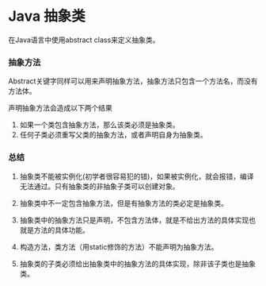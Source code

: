 # Java 抽象类

在Java语言中使用abstract class来定义抽象类。

### 抽象方法

Abstract关键字同样可以用来声明抽象方法，抽象方法只包含一个方法名，而没有方法体。

声明抽象方法会造成以下两个结果

1. 如果一个类包含抽象方法，那么该类必须是抽象类。
2. 任何子类必须重写父类的抽象方法，或者声明自身为抽象类。

### 总结

1. 抽象类不能被实例化\(初学者很容易犯的错\)，如果被实例化，就会报错，编译无法通过。只有抽象类的非抽象子类可以创建对象。

2. 抽象类中不一定包含抽象方法，但是有抽象方法的类必定是抽象类。

3. 抽象类中的抽象方法只是声明，不包含方法体，就是不给出方法的具体实现也就是方法的具体功能。

4. 构造方法，类方法（用static修饰的方法）不能声明为抽象方法。

5. 抽象类的子类必须给出抽象类中的抽象方法的具体实现，除非该子类也是抽象类。



